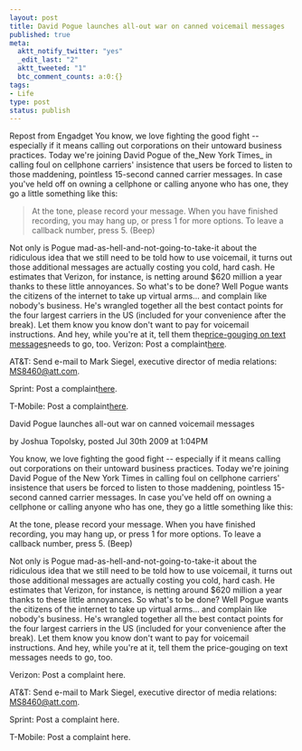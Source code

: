 ```yaml
--- 
layout: post
title: David Pogue launches all-out war on canned voicemail messages
published: true
meta: 
  aktt_notify_twitter: "yes"
  _edit_last: "2"
  aktt_tweeted: "1"
  btc_comment_counts: a:0:{}
tags: 
- Life
type: post
status: publish
---
```

Repost from Engadget You know, we love fighting the good fight -- especially if it means calling out corporations on their untoward business practices. Today we're joining David Pogue of the_New York Times_ in calling foul on cellphone carriers' insistence that users be forced to listen to those maddening, pointless 15-second canned carrier messages. In case you've held off on owning a cellphone or calling anyone who has one, they go a little something like this:  


> At the tone, please record your message. When you have finished recording, you may hang up, or press 1 for more options. To leave a callback number, press 5. (Beep)  


Not only is Pogue mad-as-hell-and-not-going-to-take-it about the ridiculous idea that we still need to be told how to use voicemail, it turns out those additional messages are actually costing you cold, hard cash. He estimates that Verizon, for instance, is netting around $620 million a year thanks to these little annoyances. So what's to be done? Well Pogue wants the citizens of the internet to take up virtual arms... and complain like nobody's business. He's wrangled together all the best contact points for the four largest carriers in the US (included for your convenience after the break). Let them know you know don't want to pay for voicemail instructions. And hey, while you're at it, tell them the[price-gouging on text messages](http://www.engadget.com/2008/12/28/the-truth-about-text-messaging-youre-getting-ripped-off/)needs to go, too. Verizon: Post a complaint[here](http://www.verizonwireless.com/b2c/contact/index.jsp).  
  
AT&T: Send e-mail to Mark Siegel, executive director of media relations: MS8460@att.com.  
  
Sprint: Post a complaint[here](http://community.sprint.com/baw/community/buzzaboutwireless/general/rants-and-raves?view=discussions).  
  
T-Mobile: Post a complaint[here](http://forums.t-mobile.com/tmbl/board?board.id=General). 

David Pogue launches all-out war on canned voicemail messages

by Joshua Topolsky, posted Jul 30th 2009 at 1:04PM

You know, we love fighting the good fight -- especially if it means calling out corporations on their untoward business practices. Today we're joining David Pogue of the New York Times in calling foul on cellphone carriers' insistence that users be forced to listen to those maddening, pointless 15-second canned carrier messages. In case you've held off on owning a cellphone or calling anyone who has one, they go a little something like this:

At the tone, please record your message. When you have finished recording, you may hang up, or press 1 for more options. To leave a callback number, press 5. (Beep)

Not only is Pogue mad-as-hell-and-not-going-to-take-it about the ridiculous idea that we still need to be told how to use voicemail, it turns out those additional messages are actually costing you cold, hard cash. He estimates that Verizon, for instance, is netting around $620 million a year thanks to these little annoyances. So what's to be done? Well Pogue wants the citizens of the internet to take up virtual arms... and complain like nobody's business. He's wrangled together all the best contact points for the four largest carriers in the US (included for your convenience after the break). Let them know you know don't want to pay for voicemail instructions. And hey, while you're at it, tell them the price-gouging on text messages needs to go, too.

Verizon: Post a complaint here.

AT&T: Send e-mail to Mark Siegel, executive director of media relations: MS8460@att.com.

Sprint: Post a complaint here.

T-Mobile: Post a complaint here.
